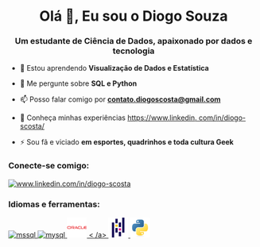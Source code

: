 <h1 align="center">Olá 👋, Eu sou o Diogo Souza</h1>
<h3 align="center">Um estudante de Ciência de Dados, apaixonado por dados e tecnologia</h3>

- 🌱 Estou aprendendo **Visualização de Dados e Estatística**

- 💬 Me pergunte sobre **SQL e Python**

- 📫 Posso falar comigo por **contato.diogoscosta@gmail.com**

- 📄 Conheça minhas experiências [https://www.linkedin. com/in/diogo-scosta/](https://www.linkedin.com/in/diogo-scosta/)

- ⚡ Sou fã e viciado **em esportes, quadrinhos e toda cultura Geek**

<h3 align=" left">Conecte-se comigo:</h3>
<p align="left">
<a href="https://linkedin.com/in/www.linkedin.com/in/diogo-scosta" target="blank "><img align="center" src="https://raw.githubusercontent.com/rahuldkjain/github-profile-readme-generator/master/src/images/icons/Social/linked-in-alt.svg" alt="www.linkedin.com/in/diogo-scosta" height="30" width="40" /></a>
</p>

<h3 align="left">Idiomas e ferramentas:</h3 >
<p align="left"> <a href="https://www.microsoft.com/en-us/sql-server" target="_blank" rel="noreferrer"> <img src="https: //www.svgrepo.com/show/303229/microsoft-sql-server-logo.svg" alt="mssql" width="40" height="40"/> </a> <a href="https: //www.mysql.com/" target="_blank" rel="noreferrer"> <img src="https://raw.githubusercontent.com/devicons/devicon/master/icons/mysql/mysql-original-wordmark .svg" alt="mysql" width="40" height="40"/> </a> <a href="https://www.oracle.com/" target="_blank" rel="noreferrer" > <img src="https://raw.githubusercontent.com/devicons/devicon/master/icons/oracle/oracle-original.svg" alt="oracle" width="40" height="40"/> < /a> <a href="https://pandas.pydata.org/" target="_blank" rel="noreferrer"> <img src="https://raw.githubusercontent.com/devicons/devicon/2ae2a900d2f041da66e950e4d48052658d850630 /icons/pandas/pandas-original.svg" alt="pandas" width="40" height="40"/> </a> <a href="https://www.python.org" target=" _blank" rel="noreferrer"> <img src="https://raw.githubusercontent.com/devicons/devicon/master/icons/python/python-original.svg" alt="python" width="40" altura ="40"/> </a> </p>


<!---
- 👋 Hi, I’m @disouz
- 👀 I’m interested in ...
- 🌱 I’m currently learning ...
- 💞️ I’m looking to collaborate on ...
- 📫 How to reach me ...
- 😄 Pronouns: ...
- ⚡ Fun fact: ...

<!---
disouz/disouz is a ✨ special ✨ repository because its `README.md` (this file) appears on your GitHub profile.
You can click the Preview link to take a look at your changes.
--->
